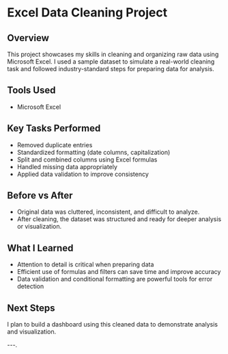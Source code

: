 # Excel Data Cleaning Project

## Overview
This project showcases my skills in cleaning and organizing raw data using Microsoft Excel. I used a sample dataset to simulate a real-world cleaning task and followed industry-standard steps for preparing data for analysis.

## Tools Used
- Microsoft Excel

## Key Tasks Performed
- Removed duplicate entries
- Standardized formatting (date columns, capitalization)
- Split and combined columns using Excel formulas
- Handled missing data appropriately
- Applied data validation to improve consistency

## Before vs After
- Original data was cluttered, inconsistent, and difficult to analyze.
- After cleaning, the dataset was structured and ready for deeper analysis or visualization.

## What I Learned
- Attention to detail is critical when preparing data
- Efficient use of formulas and filters can save time and improve accuracy
- Data validation and conditional formatting are powerful tools for error detection

## Next Steps
I plan to build a dashboard using this cleaned data to demonstrate analysis and visualization.

---.
